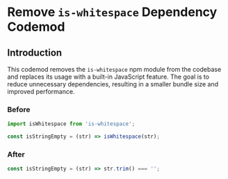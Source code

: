 # Remove `is-whitespace` Dependency Codemod

## Introduction

This codemod removes the `is-whitespace` npm module from the codebase and replaces its usage with a built-in JavaScript feature. The goal is to reduce unnecessary dependencies, resulting in a smaller bundle size and improved performance.

### Before

```javascript
import isWhitespace from 'is-whitespace';

const isStringEmpty = (str) => isWhitespace(str);
```

### After

```javascript
const isStringEmpty = (str) => str.trim() === '';
```